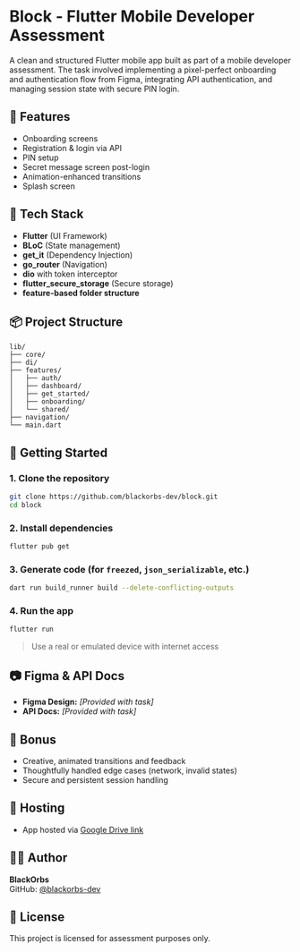 # Block - Flutter Mobile Developer Assessment

A clean and structured Flutter mobile app built as part of a mobile developer assessment. The task involved implementing a pixel-perfect onboarding and authentication flow from Figma, integrating API authentication, and managing session state with secure PIN login.

## 🚀 Features

- Onboarding screens
- Registration & login via API
- PIN setup
- Secret message screen post-login
- Animation-enhanced transitions
- Splash screen

## 🔧 Tech Stack

- **Flutter** (UI Framework)
- **BLoC** (State management)
- **get_it** (Dependency Injection)
- **go_router** (Navigation)
- **dio** with token interceptor
- **flutter_secure_storage** (Secure storage)
- **feature-based folder structure**

## 📦 Project Structure

```
lib/
├── core/
├── di/
├── features/
│   ├── auth/
│   ├── dashboard/
│   ├── get_started/
│   ├── onboarding/
│   └── shared/
├── navigation/
└── main.dart
```

## 📲 Getting Started

### 1. Clone the repository
```bash
git clone https://github.com/blackorbs-dev/block.git
cd block
```

### 2. Install dependencies
```bash
flutter pub get
```

### 3. Generate code (for `freezed`, `json_serializable`, etc.)
```bash
dart run build_runner build --delete-conflicting-outputs
```

### 4. Run the app
```bash
flutter run
```

> Use a real or emulated device with internet access

## 📷 Figma & API Docs

- **Figma Design:** _[Provided with task]_
- **API Docs:** _[Provided with task]_

## 🎁 Bonus

- Creative, animated transitions and feedback
- Thoughtfully handled edge cases (network, invalid states)
- Secure and persistent session handling

## 📌 Hosting

- App hosted via [Google Drive link](https://drive.google.com/file/d/1P6ZjbpVGA4p-orzU4f680H78eOy_UJW1/view?usp=drivesdk)

## 🧑‍💻 Author

**BlackOrbs**  
GitHub: [@blackorbs-dev](https://github.com/blackorbs-dev)

## 🪪 License

This project is licensed for assessment purposes only.

